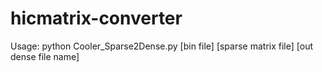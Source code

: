 # hicmatrix-converter
Usage: python Cooler_Sparse2Dense.py [bin file] [sparse matrix file] [out dense file name]
